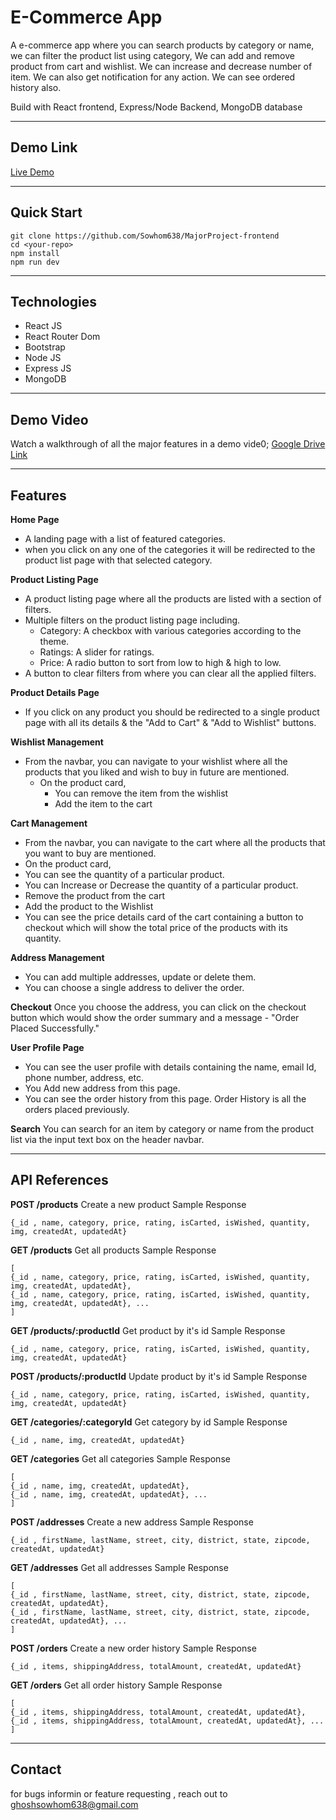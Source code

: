 # E-Commerce App
A e-commerce app where you can search products by category or name, we can filter the product list using category, We can add and remove product from cart and wishlist. We can increase and decrease number of item. We can also get notification for any action. We can see ordered history also.

Build with React frontend, Express/Node Backend, MongoDB database

---

## Demo Link
[Live Demo](https://major-project-frontend-pi.vercel.app)

---

## Quick Start
```
git clone https://github.com/Sowhom638/MajorProject-frontend
cd <your-repo>
npm install
npm run dev
```
---

## Technologies
- React JS
- React Router Dom
- Bootstrap
- Node JS
- Express JS
- MongoDB

---
## Demo Video
Watch a walkthrough of all the major features in a demo vide0;
[Google Drive Link]()

---

## Features

**Home Page**
- A landing page with a list of featured categories.
- when you click on any one of the categories it will be redirected to the product list page with that selected category.

**Product Listing Page**
- A product listing page where all the products are listed with a section of filters.
- Multiple filters on the product listing page including.
    - Category: A checkbox with various categories according to the theme.
    - Ratings: A slider for ratings.
    - Price: A radio button to sort from low to high & high to low.
- A button to clear filters from where you can clear all the applied filters.

**Product Details Page**
- If you click on any product you should be redirected to a single 
product page with all its details & the "Add to Cart" & "Add to Wishlist" buttons.

**Wishlist Management**
- From the navbar, you can navigate to your wishlist where all the products that you liked and wish to buy in future are mentioned.
    - On the product card, 
        - You can remove the item from the wishlist 
        - Add the item to the cart

**Cart Management**
- From the navbar, you can navigate to the cart where all the products 
    that you want to buy are mentioned.
- On the product card,
- You can see the quantity of a particular product.
- You can Increase or Decrease the quantity of a particular product.
- Remove the product from the cart
- Add the product to the Wishlist
- You can see the price details card of the cart containing a button to 
    checkout which will show the total price of the products with its quantity.

**Address Management**
- You can add multiple addresses, update or delete them.
- You can choose a single address to deliver the order.

**Checkout**
    Once you choose the address, you can click on the checkout button which would 
    show the order summary and a message - "Order Placed Successfully." 

**User Profile Page**
- You can see the user profile with details containing the name, email Id, phone number, address, etc.
- You Add new address from this page.
- You can see the order history from this page. Order History is all the orders placed previously.

**Search**
You can search for an item by category or name from the product list via the input text box on the header navbar.

---

## API References

**POST /products**
Create a new product
Sample Response
```
{_id , name, category, price, rating, isCarted, isWished, quantity, img, createdAt, updatedAt}
```

**GET /products**
Get all products
Sample Response
```
[
{_id , name, category, price, rating, isCarted, isWished, quantity, img, createdAt, updatedAt},
{_id , name, category, price, rating, isCarted, isWished, quantity, img, createdAt, updatedAt}, ... 
]
```

**GET /products/:productId**
Get product by it's id
Sample Response
```
{_id , name, category, price, rating, isCarted, isWished, quantity, img, createdAt, updatedAt}
```

**POST /products/:productId**
Update product by it's id
Sample Response
```
{_id , name, category, price, rating, isCarted, isWished, quantity, img, createdAt, updatedAt}
```

**GET /categories/:categoryId**
Get category by id
Sample Response
```
{_id , name, img, createdAt, updatedAt}
```

**GET /categories**
Get all categories
Sample Response
```
[
{_id , name, img, createdAt, updatedAt},
{_id , name, img, createdAt, updatedAt}, ... 
]
```

**POST /addresses**
Create a new address
Sample Response
```
{_id , firstName, lastName, street, city, district, state, zipcode, createdAt, updatedAt}
```
**GET /addresses**
Get all addresses
Sample Response
```
[
{_id , firstName, lastName, street, city, district, state, zipcode, createdAt, updatedAt},
{_id , firstName, lastName, street, city, district, state, zipcode, createdAt, updatedAt}, ... 
]
```

**POST /orders**
Create a new order history
Sample Response
```
{_id , items, shippingAddress, totalAmount, createdAt, updatedAt}
```
**GET /orders**
Get all order history
Sample Response
```
[
{_id , items, shippingAddress, totalAmount, createdAt, updatedAt},
{_id , items, shippingAddress, totalAmount, createdAt, updatedAt}, ... 
]
```

---

## Contact
for bugs informin or feature requesting , reach out to ghoshsowhom638@gmail.com
